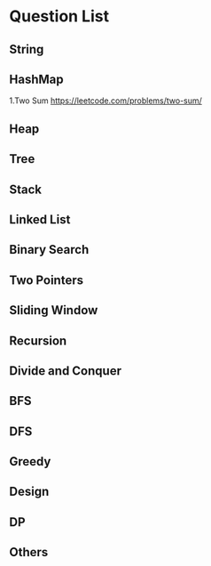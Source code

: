 # Question List
## String
## HashMap
1.Two Sum https://leetcode.com/problems/two-sum/
## Heap
## Tree
## Stack
## Linked List
## Binary Search
## Two Pointers
## Sliding Window
## Recursion
## Divide and Conquer
## BFS
## DFS
## Greedy
## Design
## DP
## Others
